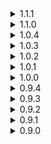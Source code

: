 <details>
<summary>1.1.1 </summary>

* Fixed an issue that could potentially lead to upper part of the map (and maybe even SnowTopper materials on other custom maps) rendering black or rendering with incorrect values.
</details>
<details>
<summary>1.1.0 </summary>

* Swapped majority of shaders from Standard to SnowTopped so decals would render.
* Adjusted upper part floor colliders, so characters and interactables would no longer float.
* Redid DCCS to account for SoTS Phase 2 changes.
</details>
<details>
<summary>1.0.4 </summary>

* Added missing dependencies.
* Added ambient sounds.
* Adjustments to the music:
	* Made Aurora Borealis loop properly by using Returns game files version.
		* _If someone wants to make looping version of Dies Irae - feel free to contact me. Just don't tell Chris, he will have an aneurysm._
	* Added fade ins and outs to transitions.
	* Added exit cue on teleporter being fully charged.
</details>
<details>
<summary>1.0.3 </summary>

* SoTS update.
* Removed StageAPI dependency.
* Music might be a bit quiet compared to vanilla stages due to Wwise update. Let me know how it feels.
</details>
<details>
<summary>1.0.2 </summary>

* Water now has sounds and effects, like you would expect water, similar to vanilla stages.
* Torches' sound is now in Wwise, now follows in-game sound volume setting.
	* _Don't use premade solutions and then forget to fix them, kids._
</details>
<details>
<summary>1.0.1 </summary>

* Lowered volume of all sounds. Music is untouched.
</details>
<details>
<summary>1.0.0 </summary>

* _**I consider 1.0.0 to be final version, I've done everything I wanted with this stage. Everything after will be either bug fixes or support for new CUMs**_.
* Added an easter egg.
	* _You'll have to mine for it._
* Added Direseeker to Champion post loop spawn pool.
</details>
<details>
<summary>0.9.4 </summary>

* Fixed music conflict with Bobomb Battlefield.
* Removed SoundAPI dependency, as it is no longer needed.
* Small optimizations to some assets that should result in slightly better performance.
* Made some tombs optional, as in they will sometimes be closed.
	* _You might say that this makes already small stage even smaller and you will be right. Fixing music issue was top priority and it came in the middle of adding another feature. So this is somewhat of a half measure that is currently left in as is._
</details>
<details>
<summary>0.9.3 </summary>

* Added github link (forgot about it in 0.9.2).
* Made all entrances larger to support bigger enemies\survivors.
	* _This was specifically made to support Regigigas. You still can't fall through small holes in one of the tombs, but you can now actually get in and out of tombs. This makes some of the textures look warped but ehhh..._
</details>
<details>
<summary>0.9.2 </summary>

* Optimization pass. Added proper occlusion and setup'd LODs for majority of objects.
* Added music.
* Fixed geometry holes in the room with coffins and lemurian statues.
* Added additional box colliders to coffins, so you no longer get behind them and hide from enemies.
</details>
<details>
<summary>0.9.1 </summary>

* Fixed family events and normal spawns having flipped chances to occur (meaning you almost always had family events).
* Fixed enemy credits not refilling after initial spawn. This also fixes Artifact of Dissonance.
</details>
<details>
<summary>0.9.0 </summary>

* Initial release
</details>
